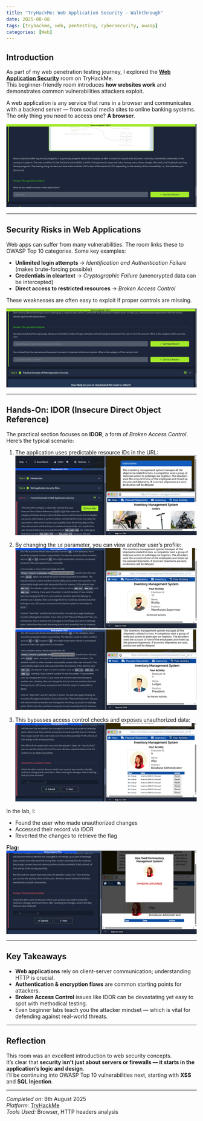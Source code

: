 ```yaml
---
title: "TryHackMe: Web Application Security — Walkthrough"
date: 2025-08-08
tags: [tryhackme, web, pentesting, cybersecurity, owasp]
categories: [Web]
---
```


## Introduction

As part of my web penetration testing journey, I explored the **[Web Application Security](https://tryhackme.com/room/introwebapplicationsecurity)** room on TryHackMe.  
This beginner-friendly room introduces **how websites work** and demonstrates common vulnerabilities attackers exploit.

A web application is any service that runs in a browser and communicates with a backend server — from social media sites to online banking systems.  
The only thing you need to access one? **A browser**.

<img src="/assets/img/THM/Web/0.png" alt="Task One" style="max-width:100%; height:auto;">

---

## Security Risks in Web Applications

Web apps can suffer from many vulnerabilities. The room links these to OWASP Top 10 categories. Some key examples:

- **Unlimited login attempts** → *Identification and Authentication Failure* (makes brute-forcing possible)
- **Credentials in cleartext** → *Cryptographic Failure* (unencrypted data can be intercepted)
- **Direct access to restricted resources** → *Broken Access Control*

These weaknesses are often easy to exploit if proper controls are missing.

<img src="/assets/img/THM/Web/00.png" alt="Security Risks" style="max-width:100%; height:auto;">

---

## Hands-On: IDOR (Insecure Direct Object Reference)

The practical section focuses on **IDOR**, a form of *Broken Access Control*.  
Here’s the typical scenario:

1. The application uses predictable resource IDs in the URL:  
   <img src="/assets/img/THM/Web/1.png" alt="Inventory Management" style="max-width:100%; height:auto;">

2. By changing the `id` parameter, you can view another user’s profile:  
   <img src="/assets/img/THM/Web/2.png" alt="The current user" style="max-width:100%; height:auto;">  
   <img src="/assets/img/THM/Web/3.png" alt="When we alter user_id" style="max-width:100%; height:auto;">

3. This bypasses access control checks and exposes unauthorized data:  
   <img src="/assets/img/THM/Web/4.png" alt="The user who made changes" style="max-width:100%; height:auto;">

In the lab, I:
- Found the user who made unauthorized changes
- Accessed their record via IDOR
- Reverted the changes to retrieve the flag

**Flag:**  
<img src="/assets/img/THM/Web/5.png" alt="Flag after reverting changes" style="max-width:100%; height:auto;">

---

## Key Takeaways

- **Web applications** rely on client-server communication; understanding HTTP is crucial.
- **Authentication & encryption flaws** are common starting points for attackers.
- **Broken Access Control** issues like IDOR can be devastating yet easy to spot with methodical testing.
- Even beginner labs teach you the attacker mindset — which is vital for defending against real-world threats.

---

## Reflection

This room was an excellent introduction to web security concepts.  
It’s clear that **security isn’t just about servers or firewalls — it starts in the application’s logic and design**.  
I’ll be continuing into OWASP Top 10 vulnerabilities next, starting with **XSS** and **SQL Injection**.

---

*Completed on:* 8th August 2025  
*Platform:* [TryHackMe](https://tryhackme.com/)  
*Tools Used:* Browser, HTTP headers analysis
